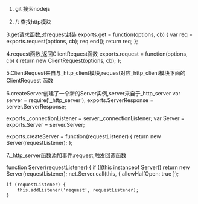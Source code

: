 1. git 搜索nodejs

2. /t 查找http模块

3.get请求函数,对request封装
exports.get = function(options, cb) {
  var req = exports.request(options, cb);
  req.end();
  return req;
};

4.request函数,返回ClientRequest函数
exports.request = function(options, cb) {
  return new ClientRequest(options, cb);
};

5.ClientRequest来自与_http_client模块,request对应_http_client模块下面的 ClientRequest 函数

6.createServer创建了一个新的Server实例,server来自于_http_server
var server = require('_http_server');
exports.ServerResponse = server.ServerResponse;

exports._connectionListener = server._connectionListener;
var Server = exports.Server = server.Server;

exports.createServer = function(requestListener) {
    return new Server(requestListener);
};

7._http_server函数添加事件:request,触发回调函数

function Server(requestListener) {
    if (!(this instanceof Server)) return new Server(requestListener);
    net.Server.call(this, { allowHalfOpen: true });

    if (requestListener) {
        this.addListener('request', requestListener);
    }